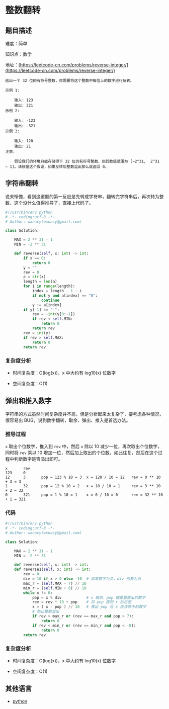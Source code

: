 # 整数翻转

## 题目描述

难度：简单

知识点：数学

地址：[https://leetcode-cn.com/problems/reverse-integer/](https://leetcode-cn.com/problems/reverse-integer/)

```
给出一个 32 位的有符号整数，你需要将这个整数中每位上的数字进行反转。

示例 1:

    输入: 123
    输出: 321
示例 2:

    输入: -123
    输出: -321
示例 3:

    输入: 120
    输出: 21
注意:

    假设我们的环境只能存储得下 32 位的有符号整数，则其数值范围为 [−2^31,  2^31 − 1]。请根据这个假设，如果反转后整数溢出那么就返回 0。
```

## 字符串翻转

说来惭愧，看到这道题的第一反应是先转成字符串，翻转完字符串后，再次转为整数，这个没什么值得推导了，直接上代码了。

```python
#!/usr/bin/env python
# -*- coding:utf-8 -*-
# Author: wxnacy(wxnacy@gmail.com)

class Solution:

    MAX = 2 ** 31 - 1
    MIN = -2 ** 31

    def reverse(self, x: int) -> int:
        if x == 0:
            return 0
        y = ""
        rev = 0
        a = str(x)
        length = len(a)
        for i in range(length):
            index = length - 1 - i
            if not y and a[index] == "0":
                continue
            y += a[index]
        if y[-1] == "-":
            rev = -int(y[0:-1])
            if rev < self.MIN:
                return 0
            return rev
        rev = int(y)
        if rev > self.MAX:
            return 0
        return rev
```

### 复杂度分析

- 时间复杂度：O(log(x))，x 中大约有 log10(x) 位数字

- 空间复杂度：O(1)

## 弹出和推入数字

字符串的方式虽然时间复杂度并不高，但是分析起来太复杂了，要考虑各种情况，很容易出 BUG，说到数字翻转，取余、弹出、推入是首选办法。

### 推导过程

`x` 取出个位数字，推入到 `rev` 中，然后 `x` 除以 10 减少一位，再次取出个位数字，同时将 `rev` 乘以 10 增加一位，然后加上取出的个位数，如此往复，然后在这个过程中判断数字是否溢出即可。

```
x       rev
123     0
12      3       pop = 123 % 10 = 3  x = 120 / 10 = 12   rev = 0 ** 10 + 3 = 3
1       32      pop = 12 % 10 = 2   x = 10 / 10 = 1     rev = 3 ** 10 + 2 = 32
0       321     pop = 1 % 10 = 1    x = 0 / 10 = 0      rev = 32 ** 10 + 1 = 321
```

### 代码

```python
#!/usr/bin/env python
# -*- coding:utf-8 -*-
# Author: wxnacy(wxnacy@gmail.com)

class Solution:

    MAX = 2 ** 31 - 1
    MIN = -2 ** 31

    def reverse(self, x: int) -> int:
    def reverse1(self, x: int) -> int:
        rev = 0
        div = 10 if x > 0 else -10  # 如果数字为负，div 也要为负
        max_r = (self.MAX - 7) // 10
        min_r = (self.MIN + 8) // 10
        while x != 0:
            pop = x % div           # x 取余，pop 就是要推出的数字
            rev = rev * 10 + pop    # 将 pop 推到 r 的后面
            x = ( x - pop ) // 10   # 推出 pop 后 x 应该等于的数字
            # 防止整数溢出
            if rev > max_r or (rev == max_r and pop > 7):
                return 0
            if rev < min_r or (rev == min_r and pop < -8):
                return 0
        return rev
```

### 复杂度分析

- 时间复杂度：O(log(x))，x 中大约有 log10(x) 位数字

- 空间复杂度：O(1)

## 其他语言

- [python](https://github.com/wxnacy/study/blob/master/python/leetcode/7-reverse-integer.py)
